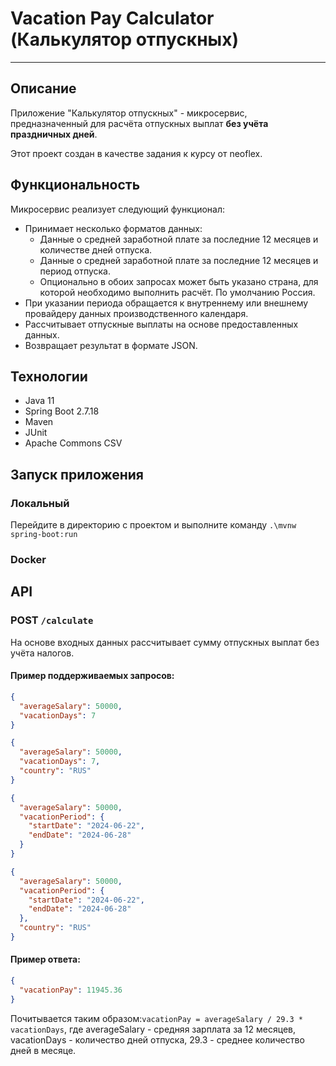# Vacation Pay Calculator (Калькулятор отпускных)

*** 

## Описание

Приложение "Калькулятор отпускных" - микросервис, предназначенный для расчёта отпускных выплат **без учёта праздничных
дней**.

Этот проект создан в качестве задания к курсу от neoflex.

## Функциональность

Микросервис реализует следующий функционал:

* Принимает несколько форматов данных:
    * Данные о средней заработной плате за последние 12 месяцев и количестве дней отпуска.
    * Данные о средней заработной плате за последние 12 месяцев и период отпуска.
    * Опционально в обоих запросах может быть указано страна, для которой необходимо выполнить расчёт. По умолчанию
      Россия.
* При указании периода обращается к внутреннему или внешнему провайдеру данных производственного календаря.
* Рассчитывает отпускные выплаты на основе предоставленных данных.
* Возвращает результат в формате JSON.

## Технологии

* Java 11
* Spring Boot 2.7.18
* Maven
* JUnit
* Apache Commons CSV

## Запуск приложения

### Локальный

Перейдите в директорию с проектом и выполните команду ```.\mvnw spring-boot:run```

### Docker

## API

### POST ```/calculate```

На основе входных данных рассчитывает сумму отпускных выплат без учёта налогов.

#### Пример поддерживаемых запросов:

```json
{
  "averageSalary": 50000,
  "vacationDays": 7
}
```

```json
{
  "averageSalary": 50000,
  "vacationDays": 7,
  "country": "RUS"
}
```

```json
{
  "averageSalary": 50000,
  "vacationPeriod": {
    "startDate": "2024-06-22",
    "endDate": "2024-06-28"
  }
}
```

```json
{
  "averageSalary": 50000,
  "vacationPeriod": {
    "startDate": "2024-06-22",
    "endDate": "2024-06-28"
  },
  "country": "RUS"
}
```

#### Пример ответа:

```json
{
  "vacationPay": 11945.36
}
```

Почитывается таким образом:```vacationPay = averageSalary / 29.3 * vacationDays```, где averageSalary - средняя зарплата
за 12 месяцев, vacationDays - количество дней отпуска, 29.3 - среднее количество дней в месяце.